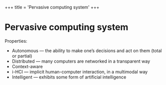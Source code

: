 +++
title = 'Pervasive computing system'
+++
# Pervasive computing system
Properties:

- Autonomous — the ability to make one’s decisions and act on them (total or partial)
- Distributed — many computers are networked in a transparent way
- Context-aware
- i-HCI — implicit human-computer interaction, in a multimodal way
- Intelligent — exhibits some form of artificial intelligence
